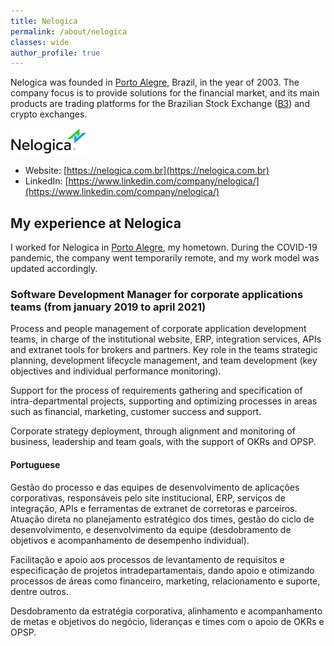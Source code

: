 ```yaml
---
title: Nelogica
permalink: /about/nelogica
classes: wide
author_profile: true
---
```


Nelogica was founded in [Porto Alegre](https://en.wikipedia.org/wiki/Porto_Alegre), Brazil, in the year of 2003. The company focus is to provide solutions for the financial market, and its main products are trading platforms for the Brazilian Stock Exchange ([B3](https://www.b3.com.br/)) and crypto exchanges. 

![Nelogica logo](/images/about/nelogica.png "Nelogica logo")

- Website: [https://nelogica.com.br](https://nelogica.com.br)
- LinkedIn: [https://www.linkedin.com/company/nelogica/](https://www.linkedin.com/company/nelogica/)

## My experience at Nelogica

I worked for Nelogica in [Porto Alegre](https://en.wikipedia.org/wiki/Porto_Alegre), my hometown. During the COVID-19 pandemic, the company went temporarily remote, and my work model was updated accordingly.

### Software Development Manager for corporate applications teams <nobr>(from january 2019 to april 2021)</nobr>

Process and people management of corporate application development teams, in charge of the institutional website, ERP, integration services, APIs and extranet tools for brokers and partners. Key role in the teams strategic planning, development lifecycle management, and team development (key objectives and individual performance monitoring).

Support for the process of requirements gathering and specification of intra-departmental projects, supporting and optimizing processes in areas such as financial, marketing, customer success and support.

Corporate strategy deployment, through alignment and monitoring of business, leadership and team goals, with the support of OKRs and OPSP.

#### Portuguese

Gestão do processo e das equipes de desenvolvimento de aplicações corporativas, responsáveis pelo site institucional, ERP, serviços de integração, APIs e ferramentas de extranet de corretoras e parceiros. Atuação direta no planejamento estratégico dos times, gestão do ciclo de desenvolvimento, e desenvolvimento da equipe (desdobramento de objetivos e acompanhamento de desempenho individual).

Facilitação e apoio aos processos de levantamento de requisitos e especificação de projetos intradepartamentais, dando apoio e otimizando processos de áreas como financeiro, marketing, relacionamento e suporte, dentre outros.

Desdobramento da estratégia corporativa, alinhamento e acompanhamento de metas e objetivos do negócio, lideranças e times com o apoio de OKRs e OPSP.
